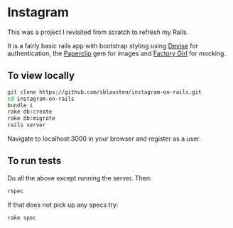 # Instagram

This was a project I revisited from scratch to refresh my Rails.

It is a fairly basic rails app with bootstrap styling using [Devise](https://github.com/plataformatec/devise) for authentication, the [Paperclip](https://github.com/thoughtbot/paperclip) gem for images and [Factory Girl](https://github.com/thoughtbot/factory_girl) for mocking.

## To view locally

```bash
git clone https://github.com/sblausten/instagram-on-rails.git
cd instagram-on-rails
bundle i
rake db:create
rake db:migrate
rails server
```

Navigate to localhost:3000 in your browser and register as a user.


## To run tests
Do all the above except running the server. Then:
```bash
rspec
```

If that does not pick up any specs try:
```bash
rake spec
```
